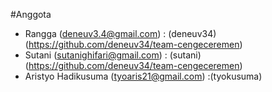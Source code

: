 #Anggota


- Rangga (deneuv3.4@gmail.com) : (deneuv34) (https://github.com/deneuv34/team-cengeceremen)
- Sutani (sutanighifari@gmail.com) : (sutani)
 (https://github.com/deneuv34/team-cengeceremen)
- Aristyo Hadikusuma (tyoaris21@gmail.com) :(tyokusuma)
